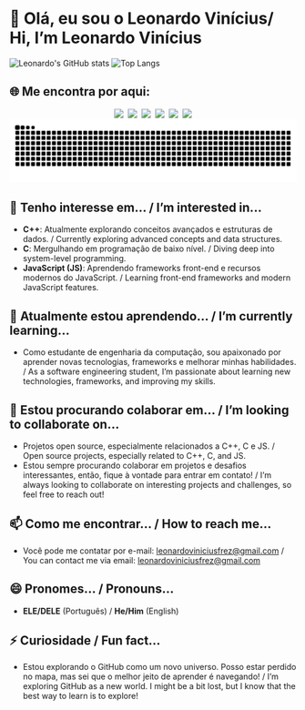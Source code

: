 ﻿# 👋 Olá, eu sou o Leonardo Vinícius/ Hi, I’m Leonardo Vinícius 

![Leonardo's GitHub stats](https://github-readme-stats.vercel.app/api?username=devfleo&show_icons=true&theme=github_dark)
![Top Langs](https://github-readme-stats.vercel.app/api/top-langs/?username=devfleo&layout=compact&theme=github_dark)

## 🌐 Me encontra por aqui:
<div style="display: flex; flex-wrap: wrap; gap: 8px; align-items: center; justify-content: center;">

<!-- LinkedIn -->
<a href="https://www.linkedin.com/in/leonardo-vinicius-de-oliveira-frez/" target="_blank">
  <img src="https://img.shields.io/badge/%F0%9F%91%80%20Olha%20esse%20bot%C3%A3o...-LinkedIn-0A66C2?style=for-the-badge&logo=linkedin&logoColor=white"/>
</a>

<!-- GitHub -->
<a href="https://github.com/devfleo" target="_blank">
  <img src="https://img.shields.io/badge/Meus%20c%C3%B3digos%20aqui-GitHub-24292E?style=for-the-badge&logo=github&logoColor=white"/>
</a>

<!-- Workana -->
<a href="https://www.workana.com/freelancer/69edc4cdafbb1764ceb1d8cc7c1fa325" target="_blank">
  <img src="https://img.shields.io/badge/Precisa%20de%20um%20freela%20%3F-Workana-0C1A36?style=for-the-badge&logo=freelancer&logoColor=white"/>
</a>

<!-- Email -->
<a href="mailto:Leonardoviniciusfrez@gmail.com" target="_blank">
  <img src="https://img.shields.io/badge/Meu%20email-Gmail-D14836?style=for-the-badge&logo=gmail&logoColor=white"/>
</a>

<!-- DIO.me -->
<a href="https://www.dio.me/users/leonardoviniciusfrez" target="_blank">
  <img src="https://img.shields.io/badge/DIO.me-black?style=for-the-badge&logoColor=white"/>
</a>

<!-- Discord (placeholder, coloque seu link real!) -->

<!-- Facebook -->
<a href="https://www.facebook.com/leonardoviniciusde.oliveirafrez/" target="_blank">
  <img src="https://img.shields.io/badge/Facebook-1877F2?style=for-the-badge&logo=facebook&logoColor=white"/>
</a>

</div>




<div align=center>
<img src="https://raw.githubusercontent.com/devfleo/devfleo/output/snake.svg" alt="Snake animation" />
</div>

## 👀 Tenho interesse em... / I’m interested in...
- **C++**: Atualmente explorando conceitos avançados e estruturas de dados. / Currently exploring advanced concepts and data structures.
- **C**: Mergulhando em programação de baixo nível. / Diving deep into system-level programming.
- **JavaScript (JS)**: Aprendendo frameworks front-end e recursos modernos do JavaScript. / Learning front-end frameworks and modern JavaScript features.

## 🌱 Atualmente estou aprendendo... / I’m currently learning...
- Como estudante de engenharia da computação, sou apaixonado por aprender novas tecnologias, frameworks e melhorar minhas habilidades. / As a software engineering student, I’m passionate about learning new technologies, frameworks, and improving my skills.

## 💞️ Estou procurando colaborar em... / I’m looking to collaborate on...
- Projetos open source, especialmente relacionados a C++, C e JS. / Open source projects, especially related to C++, C, and JS.
- Estou sempre procurando colaborar em projetos e desafios interessantes, então, fique à vontade para entrar em contato! / I’m always looking to collaborate on interesting projects and challenges, so feel free to reach out!

## 📫 Como me encontrar... / How to reach me...
- Você pode me contatar por e-mail: [leonardoviniciusfrez@gmail.com](mailto:leonardoviniciusfrez@gmail.com) / You can contact me via email: [leonardoviniciusfrez@gmail.com](mailto:leonardoviniciusfrez@gmail.com)


## 😄 Pronomes... / Pronouns...
- **ELE/DELE** (Português) / **He/Him** (English)

## ⚡ Curiosidade / Fun fact...
- Estou explorando o GitHub como um novo universo. Posso estar perdido no mapa, mas sei que o melhor jeito de aprender é navegando! / I’m exploring GitHub as a new world. I might be a bit lost, but I know that the best way to learn is to explore!
